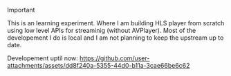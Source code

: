 > [!IMPORTANT]  
> This is an learning experiment. Where I am building HLS player from scratch using low level APIs for streaminig (without AVPlayer).
> Most of the developement I do is local and I am not planning to keep the upstream up to date.

Developement uptil now:
https://github.com/user-attachments/assets/dd8f240a-5355-44d0-b11a-3cae66be6c62

